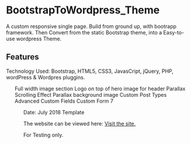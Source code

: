 # BootstrapToWordpress_Theme

<p>A custom responsive single page. Build from ground up, with bootrapp framework. Then Convert from the static Bootstrap theme, into a Easy-to-use wordpress Theme.</p>

<h2>Features</h2>

<p>Technology Used: Bootstrap, HTML5, CSS3, JavasCript, jQuery, PHP, wordPress &amp; Wordpres pluggins.</p>
<ul>
    Full width image section
    Logo on top of hero image for header
    Parallax Scrolling Effect
    Parallax background image
    Custom Post Types
    Advanced Custom Fields
    Custom Form 7
<ul>

Date: July 2018 Template

<p>The website can be viewed here: <a href="http://b2wtheme.laurencemabilleau.com/" target="__blank">Visit the site.</a></p>

For Testing only. 